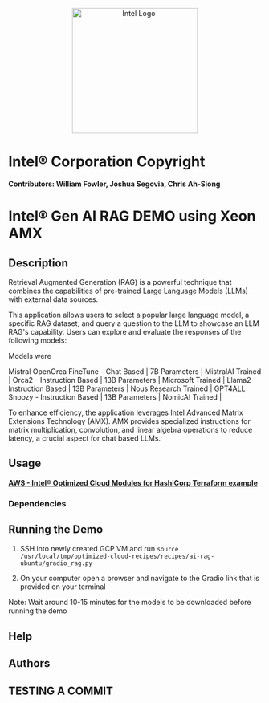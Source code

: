 <p align="center">
  <img src="https://github.com/intel/optimized-cloud-recipes/blob/main/images/logo-classicblue-800px.png?raw=true" alt="Intel Logo" width="250"/>
</p>

# Intel® Corporation Copyright

**Contributors: William Fowler, Joshua Segovia, Chris Ah-Siong**

# Intel® Gen AI RAG DEMO using Xeon AMX

## Description 

Retrieval Augmented Generation (RAG) is a powerful technique that combines the capabilities of pre-trained Large Language Models (LLMs) with external data sources. 

This application allows users to select a popular large language model, a specific RAG dataset, and query a question to the LLM to showcase an LLM RAG's capability. Users can explore and evaluate the responses of the following models: 

 Models were 

 Mistral OpenOrca FineTune - Chat Based | 7B Parameters | MistralAI Trained | 
 Orca2 - Instruction Based | 13B Parameters | Microsoft Trained | 
 Llama2 - Instruction Based | 13B Parameters | Nous Research Trained | 
 GPT4ALL Snoozy - Instruction Based | 13B Parameters | NomicAI Trained | 

To enhance efficiency, the application leverages Intel Advanced Matrix Extensions Technology (AMX). AMX provides specialized instructions for matrix multiplication, convolution, and linear algebra operations to reduce latency, a crucial aspect for chat based LLMs.

## Usage

[**AWS - Intel® Optimized Cloud Modules for HashiCorp Terraform example**](https://github.com/intel/terraform-intel-aws-vm/tree/fast-rag/examples/gen-ai-rag-demo) 

### Dependencies

## Running the Demo

1. SSH into newly created GCP VM and run `source /usr/local/tmp/optimized-cloud-recipes/recipes/ai-rag-ubuntu/gradio_rag.py`

2. On your computer open a browser and navigate to the Gradio link that is provided on your terminal

Note: Wait around 10-15 minutes for the models to be downloaded before running the demo

## Help

## Authors



## TESTING A COMMIT